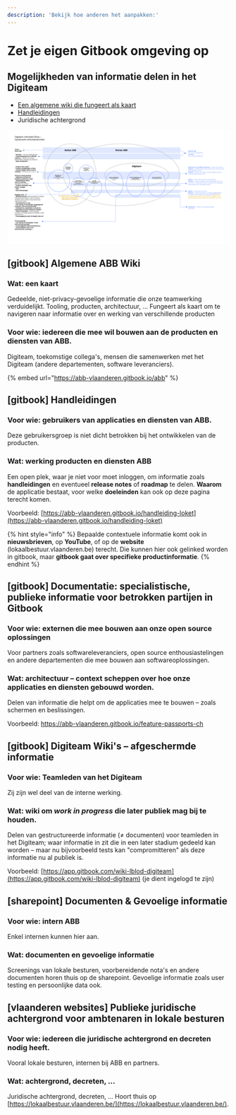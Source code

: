 ```yaml
---
description: 'Bekijk hoe anderen het aanpakken:'
---
```


# Zet je eigen Gitbook omgeving op

## Mogelijkheden van informatie delen in het Digiteam

* [Een algemene wiki die fungeert als kaart](./#0-gitbook-algemene-abb-wiki)
* [Handleidingen](./#1-gitbook-handleidingen)
* Juridische achtergrond

![Informatiestromen](../.gitbook/assets/knowledge-base-informatiestromen.png)

## \[gitbook\] Algemene ABB Wiki

### Wat: een kaart

Gedeelde, niet-privacy-gevoelige informatie die onze teamwerking verduidelijkt. Tooling, producten, architectuur, ... Fungeert als kaart om te navigeren naar informatie over en werking van verschillende producten

### Voor wie: iedereen die mee wil bouwen aan de producten en diensten van ABB.

Digiteam, toekomstige collega's, mensen die samenwerken met het Digiteam \(andere departementen, software leveranciers\).

{% embed url="https://abb-vlaanderen.gitbook.io/abb" %}

## \[gitbook\] Handleidingen

### Voor wie: gebruikers van applicaties en diensten van ABB.

 Deze gebruikersgroep is niet dicht betrokken bij het ontwikkelen van de producten.

### Wat: werking producten en diensten ABB

Een open plek, waar je niet voor moet inloggen, om informatie zoals **handleidingen** en eventueel **release notes** of **roadmap** te delen. **Waarom** de applicatie bestaat, voor welke **doeleinden** kan ook op deze pagina terecht komen.  
  
Voorbeeld: [https://abb-vlaanderen.gitbook.io/handleiding-loket](https://abb-vlaanderen.gitbook.io/handleiding-loket)

{% hint style="info" %}
Bepaalde contextuele informatie komt ook in **nieuwsbrieven**, op **YouTube**, of op de **website** \(lokaalbestuur.vlaanderen.be\) terecht. Die kunnen hier ook gelinked worden in gitbook, maar **gitbook gaat over specifieke productinformatie**.
{% endhint %}

## \[gitbook\] Documentatie: specialistische, publieke informatie voor betrokken partijen in Gitbook

### Voor wie: externen die mee bouwen aan onze open source oplossingen

Voor partners zoals softwareleveranciers, open source enthousiastelingen en andere departementen die mee bouwen aan softwareoplossingen.

### Wat: architectuur – context scheppen over hoe onze applicaties en diensten gebouwd worden.

Delen van informatie die helpt om de applicaties mee te bouwen – zoals schermen en beslissingen.

Voorbeeld: [https://abb-vlaanderen.gitbook.io/feature-passports-ch ](https://abb-vlaanderen.gitbook.io/feature-passports-ch%20)

## \[gitbook\] Digiteam Wiki's – afgeschermde informatie

### Voor wie: Teamleden van het Digiteam

Zij zijn wel deel van de interne werking.

### Wat: wiki om _work in progress_ die later publiek mag bij te houden.

Delen van gestructureerde informatie \(≠ documenten\) voor teamleden in het Digiteam; waar informatie in zit die in een later stadium gedeeld kan worden – maar nu bijvoorbeeld tests kan "compromitteren" als deze informatie nu al publiek is.

Voorbeeld: [https://app.gitbook.com/wiki-lblod-digiteam](https://app.gitbook.com/wiki-lblod-digiteam) \(je dient ingelogd te zijn\)

## \[sharepoint\] Documenten & Gevoelige informatie

### Voor wie: intern ABB

Enkel internen kunnen hier aan.

### Wat: documenten en gevoelige informatie

Screenings van lokale besturen, voorbereidende nota's en andere documenten horen thuis op de sharepoint. Gevoelige informatie zoals user testing en persoonlijke data ook.

## \[vlaanderen websites\] Publieke juridische achtergrond voor ambtenaren in lokale besturen

### Voor wie: iedereen die juridische achtergrond en decreten nodig heeft.

Vooral lokale besturen, internen bij ABB en partners.

### Wat: achtergrond, decreten, ...

Juridische achtergrond, decreten, ... Hoort thuis op [https://lokaalbestuur.vlaanderen.be/](https://lokaalbestuur.vlaanderen.be/).

